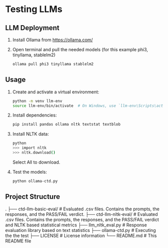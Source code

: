 # Testing LLMs

## LLM Deployment

1. Install Ollama from https://ollama.com/

2. Open terminal and pull the needed models (for this example phi3, tinyllama, stablelm2)
    ```bash
    ollama pull phi3 tinyllama stablelm2
    ```

## Usage

1. Create and activate a virtual environment:
    ```bash
    python -m venv llm-env
    source llm-env/bin/activate  # On Windows, use `llm-env\Scripts\activate`
    ```

2. Install dependencies:
    ```bash
    pip install pandas ollama nltk textstat textblob
    ```

3. Install NLTK data:
    ```bash
    python
    >>> import nltk
    >>> nltk.download()
    ```
    Select All to download.

4. Test the models:
    ```bash
    python ollama-ctd.py
    ```

## Project Structure

.
├── ctd-llm-basic-eval/            # Evaluated .csv files. Contains the prompts, the responses, and the PASS/FAIL verdict.
├── ctd-llm-nltk-eval/             # Evaluated .csv files. Contains the prompts, the responses, and the PASS/FAIL verdict and NLTK based statistical metrics
├── llm_nltk_eval.py               # Response evaluation library based on text statistics
├── ollama-ctd.py                  # Executing the the test
├── LICENSE                        # License information
└── README.md                      # This README file